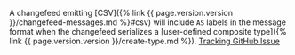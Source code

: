 A changefeed emitting [CSV]({% link {{ page.version.version }}/changefeed-messages.md %}#csv) will include `AS` labels in the message format when the changefeed serializes a [user-defined composite type]({% link {{ page.version.version }}/create-type.md %}). [Tracking GitHub Issue](https://github.com/cockroachdb/cockroach/issues/102905)